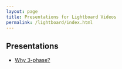 ```yaml
---
layout: page
title: Presentations for Lightboard Videos
permalink: /lightboard/index.html
---
```


## Presentations

- [Why 3-phase?](/presentations/lightboard_cekim/why_3phase.html)

